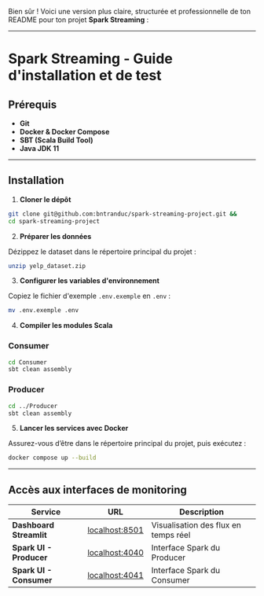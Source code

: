 Bien sûr ! Voici une version plus claire, structurée et professionnelle de ton README pour ton projet **Spark Streaming** :

---

# Spark Streaming - Guide d'installation et de test

## Prérequis

* **Git**
* **Docker & Docker Compose**
* **SBT (Scala Build Tool)**
* **Java JDK 11**

---

## Installation

1. **Cloner le dépôt**

```bash
git clone git@github.com:bntranduc/spark-streaming-project.git &&
cd spark-streaming-project
```

2. **Préparer les données**

Dézippez le dataset dans le répertoire principal du projet :

```bash
unzip yelp_dataset.zip
```

3. **Configurer les variables d'environnement**

Copiez le fichier d'exemple `.env.exemple` en `.env` :

```bash
mv .env.exemple .env
```

4. **Compiler les modules Scala**

### Consumer

```bash
cd Consumer
sbt clean assembly
```

### Producer

```bash
cd ../Producer
sbt clean assembly
```

5. **Lancer les services avec Docker**

Assurez-vous d’être dans le répertoire principal du projet, puis exécutez :

```bash
docker compose up --build
```

---

## Accès aux interfaces de monitoring

| Service                 | URL                                     | Description                          |
| ----------------------- | --------------------------------------- | ------------------------------------ |
| **Dashboard Streamlit** | [localhost:8501](http://localhost:8501) | Visualisation des flux en temps réel |
| **Spark UI - Producer** | [localhost:4040](http://localhost:4040) | Interface Spark du Producer          |
| **Spark UI - Consumer** | [localhost:4041](http://localhost:4041) | Interface Spark du Consumer          |
